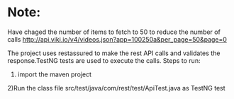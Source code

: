 
# Note:
Have chaged the number of items to fetch to 50 to reduce the number of calls
http://api.viki.io/v4/videos.json?app=100250a&per_page=50&page=0

The project uses restassured to make the rest API calls and validates the response.TestNG tests are used to execute the calls.
Steps to run:
1) import the maven project 

2)Run the class file src/test/java/com/rest/test/ApiTest.java as TestNG test
